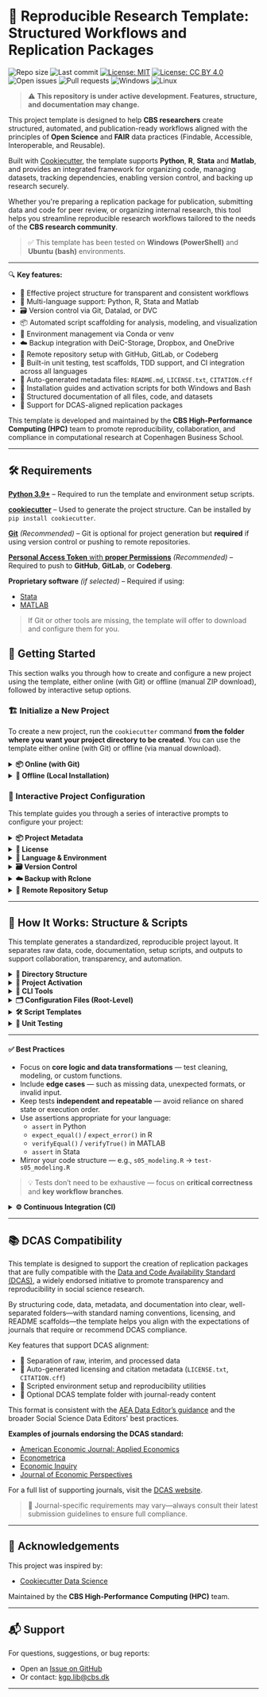



# 🧪 Reproducible Research Template: Structured Workflows and Replication Packages

![Repo size](https://img.shields.io/github/repo-size/CBS-HPC/research-template)
![Last commit](https://img.shields.io/github/last-commit/CBS-HPC/research-template)
[![License: MIT](https://img.shields.io/badge/license-MIT-blue.svg)](https://opensource.org/licenses/MIT)
[![License: CC BY 4.0](https://img.shields.io/badge/license-CC--BY%204.0-lightgrey.svg)](https://creativecommons.org/licenses/by/4.0/)
![Open issues](https://img.shields.io/github/issues/CBS-HPC/research-template)
![Pull requests](https://img.shields.io/github/issues-pr/CBS-HPC/research-template)
![Windows](https://img.shields.io/badge/tested%20on-Windows-blue?logo=windows&logoColor=white)
![Linux](https://img.shields.io/badge/tested%20on-Bash%20(Ubuntu)-blue?logo=linux&logoColor=white)


> ⚠️ **This repository is under active development. Features, structure, and documentation may change.**

This project template is designed to help **CBS researchers** create structured, automated, and publication-ready workflows aligned with the principles of **Open Science** and **FAIR** data practices (Findable, Accessible, Interoperable, and Reusable).

Built with [Cookiecutter](https://cookiecutter.readthedocs.io/en/latest/), the template supports **Python**, **R**, **Stata** and **Matlab**, and provides an integrated framework for organizing code, managing datasets, tracking dependencies, enabling version control, and backing up research securely.

Whether you're preparing a replication package for publication, submitting data and code for peer review, or organizing internal research, this tool helps you streamline reproducible research workflows tailored to the needs of the **CBS research community**.

> ✅ This template has been tested on **Windows (PowerShell)** and **Ubuntu (bash)** environments.

---

🔍 **Key features:**

- 📁 Effective project structure for transparent and consistent workflows  
- 🧬 Multi-language support: Python, R, Stata and Matlab 
- 🗃️ Version control via Git, Datalad, or DVC  
- 📦 Automated script scaffolding for analysis, modeling, and visualization  
- 🔐 Environment management via Conda or venv  
- ☁️ Backup integration with DeiC-Storage, Dropbox, and OneDrive  
- 🚀 Remote repository setup with GitHub, GitLab, or Codeberg
- 🧪 Built-in unit testing, test scaffolds, TDD support, and CI integration across all languages  
- 🧾 Auto-generated metadata files: `README.md`, `LICENSE.txt`, `CITATION.cff`  
- 🧰 Installation guides and activation scripts for both Windows and Bash  
- 📑 Structured documentation of all files, code, and datasets
- 📄 Support for DCAS-aligned replication packages  

This template is developed and maintained by the **CBS High-Performance Computing (HPC)** team to promote reproducibility, collaboration, and compliance in computational research at Copenhagen Business School.

---

## 🛠️ Requirements

[**Python 3.9+**](https://www.python.org/downloads/) – Required to run the template and environment setup scripts.

[**cookiecutter**](https://cookiecutter.readthedocs.io/en/latest/) – Used to generate the project structure. Can be installed by `pip install cookiecutter`.

[**Git**](https://git-scm.com/downloads) *(Recommended)* – Git is optional for project generation but **required** if using version control or pushing to remote repositories.

[**Personal Access Token** with **proper Permissions**](#-personal-access-tokens-and-permissions) *(Recommended)* – Required to push to **GitHub**, **GitLab**, or **Codeberg**.

**Proprietary software** *(if selected)* – Required if using:
- [Stata](https://www.stata.com/)
- [MATLAB](https://www.mathworks.com/products/matlab.html)

> If Git or other tools are missing, the template will offer to download and configure them for you.


## 🚀 Getting Started

This section walks you through how to create and configure a new project using the template, either online (with Git) or offline (manual ZIP download), followed by interactive setup options.

### 🏗️ Initialize a New Project

To create a new project, run the `cookiecutter` command **from the folder where you want your project directory to be created**. You can use the template either online (with Git) or offline (via manual download).

<details>
<summary><strong>📦 Online (with Git)</strong></summary><br>

Use this option if Git is installed and you want to fetch the template directly from GitHub:

```bash
cookiecutter gh:CBS-HPC/research-template
```

</details>

<details>
<summary><strong>📁 Offline (Local Installation)</strong></summary><br>

If Git is **not installed**, you can still use the template by downloading it manually:

1. Go to [https://github.com/CBS-HPC/research-template](https://github.com/CBS-HPC/research-template)  
2. Click the green **“Code”** button, then choose **“Download ZIP”**  
3. Extract the ZIP file to a folder of your choice  
4. Run Cookiecutter locally:

```bash
cookiecutter path/to/research-template
```

> ⚠️ Do **not** use `git clone` if Git is not installed. Manual download is required in this case.

</details>

### 🧩 Interactive Project Configuration

This template guides you through a series of interactive prompts to configure your project:

<details>
<summary><strong>📦 Project Metadata</strong></summary><br>

Provide essential project metadata to support clear documentation, proper attribution, and machine-readable citations.

These details help define your project's identity and improve visibility in collaborative and academic contexts.

```
├── project_name              → Human-readable name
├── repo_name                 → Folder and repository name
├── description               → Short summary of the project
├── author_name               → Your full name
├── email                     → Your email
├── orcid                     → Your ORCID researcher ID
├── version                   → Initial version number (e.g., 0.0.1)
```

This information is used to auto-generate:

- `README.md` – populated with title, description, and author info  
- `CITATION.cff` – for machine-readable academic citation

</details>


<details>
<summary><strong>🔑 License</strong></summary><br>

Clear licensing is essential for open and reproducible research. It defines how others can use, share, and build on your work—whether it's code, data, or documentation.

```
├── code_license              → [MIT | BSD-3-Clause | Apache-2.0 | None]
├── documentation_license     → [CC-BY-4.0 | CC0-1.0 | None]
├── data_license              → [CC-BY-4.0 | CC0-1.0 | None]
```

This information is used to auto-generate:

- `LICENSE.txt` – includes license sections for code, documentation, and data  

> ℹ️ If “None” is selected, the corresponding section will be omitted from the LICENSE file.

**Code Licenses:**

- [**MIT**](https://opensource.org/licenses/MIT) – Very permissive, short license. Allows reuse with attribution.  
- [**BSD-3-Clause**](https://opensource.org/license/bsd-3-clause/) – Permissive, but includes a non-endorsement clause.  
- [**Apache-2.0**](https://www.apache.org/licenses/LICENSE-2.0) – Like MIT, but includes explicit patent protection.  

**Documentation Licenses:**

- [**CC-BY-4.0**](https://creativecommons.org/licenses/by/4.0/) – Requires attribution, allows commercial and derivative use.  
- [**CC0-1.0**](https://creativecommons.org/publicdomain/zero/1.0/) – Places documentation in the public domain (no attribution required).

**Data Licenses:**

- [**CC-BY-4.0**](https://creativecommons.org/licenses/by/4.0/) – Allows reuse and redistribution with attribution.  
- [**CC0-1.0**](https://creativecommons.org/publicdomain/zero/1.0/) – Public domain dedication for unrestricted reuse.
</details>


<details>
<summary><strong>🧬 Language & Environment</strong></summary><br>

Define the core programming language and set up an isolated environment to ensure your analysis is reproducible across systems and collaborators.

#### ⚙️ Programming Language
Choose your primary scripting language. The template supports multi-language projects and automatically generates a modular codebase tailored to your selection.

```
├── programming_language      → [Python | R | Stata | Matlab | None]
│   └── If R/Stata/Matlab selected:
│       └── Prompt for executable path if not auto-detected
```

📝 Based on your selected language, the template will automatically generate example scripts and notebooks for each stage of the workflow — see [How it works](#-how-it-works) for details.

#### 🧪 Environment Configuration

To ensure reproducibility in computational research, it’s essential to isolate your project’s software dependencies.

Virtual environments allow you to lock in specific package versions and avoid conflicts with system-wide tools or other projects. This makes it possible for collaborators—and future you—to re-run analyses under the exact same conditions.

Set up isolated virtual environments using **Conda**, **UV (venv backend)**, or **system installation**.

```
├── Python environment
│   └── env_manager_python        → [Conda | UV]
│       ├── If Conda:             → Prompts for Python version
│       ├── If UV (venv backend): → Uses current Python kernel version
│                                 → Creates a `.venv` directory for the environment
│                                 → Initializes a UV project and generates `uv.lock` to capture dependencies
├── R environment (if R used)
│   └── env_manager_r             → [Conda | System R]
│       ├── If Conda:             → Prompts for R version
│       └── If System R:          → Searches system PATH for installed R
│                                 → Prompts for path if not found
│       → In all cases:           → Initializes an isolated R environment using `renv` in the `/R` directory
│                                 → Generates `renv.lock` to capture R package versions
├── Proprietary software (if selected)
│   └── [Stata | Matlab]
│       ├── Searches system PATH for installed application
│       └── Prompts user for executable path if not found
```

**Environment manager options:**

- [**Conda**](https://docs.conda.io/en/latest/) – A widely used environment and package manager for both Python and R. Supports precise version control, reproducibility, and cross-platform compatibility.  
- [**UV**](https://github.com/astral-sh/uv) – A fast, modern Python package manager and `venv` backend. Provides isolated environments and accelerated dependency resolution. Ideal for Python-only workflows.  
- [**renv**](https://rstudio.github.io/renv/) – An R package for creating isolated, project-local environments. Captures exact package versions in a `renv.lock` file, enabling reproducibility similar to `requirements.txt` or `environment.yml`.

Regardless of your choice, the following files are generated to document your environment:

- `environment.yml` – Conda-compatible list of dependencies  
- `requirements.txt` – pip-compatible Python package list  
- `renv.lock` – (if R is selected) snapshot of R packages using the `renv` package
- `uv.lock` – (if Venv is selected) snapshot of python packages using the `uv` package manager  

⚠️ When using **UV** or **Pre-Installed R**, the `environment.yml` file is created **without Conda's native environment tracking**. As a result, it may be **less accurate or reproducible** than environments created with Conda.

⚠️ If proprietary software (e.g., Stata, Matlab) is selected, the system will first **search your PATH**. If not found, you’ll be prompted to manually enter the executable path.  

💡 Conda will be downloaded and installed automatically if it's not already available.

</details>

<details>
<summary><strong>🗃️ Version Control</strong></summary><br>

Version control is a cornerstone of reproducible research.It enables you to track changes to your code, data, and analysis pipelines over time—ensuring transparency, accountability, and collaboration.

Choose a system to version your code (and optionally your data).

```
├── version_control           → [Git | Datalad | DVC | None]
│   ├── Git:
│   │   ├── Prompt for Git user.name and user.email
│   │   ├── Initializes Git repo in project root
│   │   └── Initializes separate Git repo in `data/`
│   ├── Datalad:
│   │   ├── Initializes Git repo (if not already)
│   │   └── Initializes a Datalad dataset in `data/` (nested Git repo)
│   └── DVC:
│       ├── Initializes Git repo (if not already)
│       ├── Runs `dvc init` to create a DVC project
│       └── Configures `data/` as a DVC-tracked directory
```

This template supports several version control systems to suit different workflows:

- [**Git**](https://git-scm.com/) – general-purpose version control for code and text files  
- [**Datalad**](https://www.datalad.org/) – for data-heavy, file-based versioning; designed to support **FAIR** principles and **Open Science** workflows  
- [**DVC**](https://dvc.org/) – for machine learning pipelines, dataset tracking, and model versioning

#### 🔧 How it works:

- **Git**: initializes the project root as a Git repository  
  - Also creates a separate Git repo in `data/` to track datasets independently  
- **Datalad**: builds on Git by creating a [Datalad dataset](https://handbook.datalad.org/en/latest/basics/101-137-datasets.html) in `data/`  
- **DVC**: runs `dvc init` and sets up `data/` as a [DVC-tracked directory](https://dvc.org/doc/start/data-management) using external storage and `.dvc` files

#### 📝 Auto-generated `.gitignore` includes:

```
├── data/                  → 00_raw, 01_interim and 02_processed data folders
├── bin/                   → local binaries (e.g., rclone)
├── env/, __pycache__/     → Python virtual environments and caches
├── .vscode/, .idea/       → IDE and editor configs
├── .DS_Store, *.swp       → OS/system-generated files
├── .ipynb_checkpoints/    → Jupyter notebook checkpoints
├── .coverage, *.log       → logs, test coverage reports
```

> 🧹 These defaults help keep your repository clean, portable, and reproducible.

> ⚙️ If **Git**, **Datalad**, or **DVC** (or their dependencies) are not detected, the template will automatically download and install them during setup.
> This ensures you can use advanced version control tools without manual pre-installation.
</details>

<details>
<summary><strong>☁️ Backup with Rclone</strong></summary><br>

Data loss can compromise months or years of research. To support **reproducible**, **secure**, and **policy-compliant** workflows, this template offers automated backup to CBS-approved storage providers using [`rclone`](https://rclone.org). Whether working locally or in the cloud, your data can be reliably mirrored to trusted storage systems.

```
├── remote_backup             → [DeIC | Dropbox | OneDrive | Local | Multiple | None]
│   ├── DeIC:
│   │   ├── Prompt for email
│   │   └── Prompt for password (encrypted)
│   ├── Dropbox / OneDrive:
│   │   ├── Prompt for email
│   │   └── Prompt for password (encrypted)
│   ├── Local:
│   │   └── Prompt to choose a local destination path
│   └── Multiple:
│       └── Allows choosing several of the above
```

Supported backup targets include:

- [**DeIC-Storage**](https://storage.deic.dk/) – configured via **SFTP with password and MFA** (see instructions under “Setup → SFTP”)  
- [**Dropbox**](https://www.dropbox.com/)  
- [**OneDrive**](https://onedrive.live.com/)  
- **Local** storage – backup to a folder on your own system  
- **Multiple** – select any combination of the above

> 🔐 All credentials are stored in `rclone.conf`.  
> ☁️ `rclone` is automatically downloaded and installed if not already available on your system.

</details>

<details>
<summary><strong>📡 Remote Repository Setup</strong></summary><br>

Publishing your project to a remote Git hosting platform is a key step toward transparent, collaborative, and **reproducible** research.

A remote repository provides versioned backups, collaboration support, and integration with tools like CI pipelines—crucial for reproducible and FAIR research.

Automatically create and push to a Git repository on a remote hosting platform.

```
├── remote_repo               → [GitHub | GitLab | Codeberg | None]
│   └── If selected:
│       ├── Prompt for username
│       ├── Choose visibility: [private | public]
│       └── Provide personal access token (stored in `.env`)
```

Supported platforms include:

- [**GitHub**](https://github.com) – the most widely used platform for open source and academic collaboration. Supports seamless repo creation, authentication, and automation.
- [**GitLab**](https://gitlab.com) – a DevOps platform that supports both self-hosted and cloud-hosted repositories. Ideal for collaborative development with built-in CI/CD pipelines.
- [**Codeberg**](https://codeberg.org) – a privacy-focused Git hosting service powered by [Gitea](https://about.gitea.com). Community-driven and compliant with European data governance standards.

Repositories are created using the **HTTPS API**, and authenticated with [**personal access tokens**](#-personal-access-tokens-and-permissions).

> 🛡️ Your credentials and tokens are securely stored in the `.env` file and never exposed in plain text.

#### 🔐 Personal Access Tokens and Permissions

A Personal Access Token (PAT) is needed to:

- Create remote repositories
- Push CI configuration files
- Enable automated workflows (e.g. GitHub Actions, GitLab CI)

##### 🔎 Required Token Scopes by Platform

| Platform   | Purpose                              | Required Scopes           |
|------------|--------------------------------------|---------------------------|
| **GitHub** | Create repos, push code, configure CI workflows | `repo`, `workflow`       |
| **GitLab** | Create repos, push code, configure CI/CD        | `api`                    |
| **Codeberg** | Create repo (CI enabled manually)  | `repo` *(if using API)*   |


</details>

---
## 🧾 How It Works: Structure & Scripts

This template generates a standardized, reproducible project layout. It separates raw data, code, documentation, setup scripts, and outputs to support collaboration, transparency, and automation.

<details>
<summary><strong>📁 Directory Structure</strong></summary><br>

You can find or update human-readable file descriptions in `pyproject.toml` under `file_descriptions` .

```
├── .git                      # Git repository metadata
├── .gitignore                # Files/directories excluded from Git version control
├── CITATION.cff              # Machine-readable citation metadata for scholarly reference
├── DCAS template/            # Template for DCAS-compliant replication packages
│   └── README.md             # README for the DCAS template
├── LICENSE.txt               # Project license file
├── README.md                 # Main README with usage and documentation
├── activate.*                # Script to activate the environment (either `.ps1` or `.sh`)
├── deactivate.*              # Script to deactivate the environment (either `.ps1` or `.sh`)
├── bin/                      # Local tools (e.g., rclone binaries, installers)
├── data/                     # Structured project data directory
│   ├── .git/                 # Standalone Git repo for tracking datasets
│   ├── .gitlog               # Git log for the data repository
│   ├── 00_raw/                  # Original, immutable input data
│   ├── 01_interim/              # Intermediate data created during processing
│   └── 02_processed/            # Final, clean data ready for analysis
├── docs/                     # Project documentation, reports, or rendered outputs
├── environment.yml           # Conda-compatible environment definition (Python/R)
├── requirements.txt          # pip-compatible list of Python dependencies
├── results/                  # Results generated by the project
│   └── figures/              # Charts, plots, and other visual outputs
├── setup/                    # Internal setup module for environment config and CLI tools
│   ├── dependencies.txt      # List of Python dependencies for `setup` module  
│   ├── setup.py              # Setup script to register the project as a Python package
│   └── utils/                # Utility functions and scripts for environment setup
└── src (R/stata)/                  # Source code for data processing, analysis, and reporting
    ├── dependencies.txt            # List of dependencies for `src` module  
    ├── get_dependencies.*          # retrieves and checks required packages required for the project (Utilised)
    ├── s00_main.*                  # Orchestrates the full workflow pipeline
    ├── s00_workflow.*              # Interactive workflow (e.g., Jupyter notebook or RMarkdown)
    ├── s01_install_dependencies.*  # Installs any missing packages required for the project
    ├── s02_utils.*                 # Shared helper functions for reuse across script
    ├── s03_data_collection.*       # Imports or generates raw data from external sources
    ├── get_dependencies.*          # retrieves and checks required packages required for the project (Utilised)
    ├── s04_preprocessing.*         # Cleans and transforms raw input data
    ├── s05_modeling.*              # Performs modeling, estimation, or machine learning
    ├── s06_visualization.*         # Creates plots, charts, and visual summaries
```


> 🔁 `activate.*` and `deactivate.*` are either PowerShell (`.ps1`) or Bash (`.sh`) scripts, depending on your platform (Windows or macOS/Linux).

> ✳️ Script file extensions (`.py`, `.R`, `.do`, `.m`) are determined by the programming language selected during project setup.

</details>

<details>
<summary><strong>🚀 Project Activation</strong></summary><br>

To configure the project's environment—including project paths, environment variables, and virtual environments—run the activation script for your operating system. These scripts read settings from the `.env` file.

#### 🪟 Windows (PowerShell)

```powershell
#Activate
./activate.ps1

#Deactivate
./deactivate.ps1
```

#### 🐧 macOS / Linux (bash)

```bash
#Activate
source activate.sh

#Deactivate
source deactivate.sh
```

</details>

<details>
<summary><strong>🔧 CLI Tools</strong></summary><br>

The `setup` Python package provides a collection of command-line utilities to support project configuration, dependency management, documentation, and reproducibility workflows.

> ℹ️ **Note**: The `setup` package is **automatically installed** during project setup.  
> You can also manually install or reinstall it using:  
> `pip install -e ./setup`

Once installed, the following CLI commands become available from the terminal:

| Command                     | Description                                                                                       |
|-----------------------------|---------------------------------------------------------------------------------------------------|
| `push-backup`                | Executes a full project backup using preconfigured rules and paths.                               |
| `set-dataset`               | Initializes or registers datasets (e.g., add metadata, sync folders).                            |
| `update-dependencies`       | Retrieves and updates Python and R dependencies listed in `setup/` and `src/`.                   |
| `run-setup` *(in progress)* | Main entry point to initialize or reconfigure the project environment.                           |
| `update-readme`             | Regenerates the `README.md` with updated metadata and file structure.                            |
| `reset-templates`           | Resets or regenerates script templates in `src/` based on project language.                      |
| `code-examples`             | Generates language-specific example code and notebooks (Python, R, etc.).                   |
| `dcas-migrate` *(in progress)* | Validates and migrates the project structure to DCAS (Data and Code Availability Standard) format. |

#### 🛠️ Usage

After activating your environment, run commands like:

```bash
run-setup
set-dataset
update-requirements
```

</details>

<details>
<summary><strong>🗂️ Configuration Files (Root-Level)</strong></summary><br>

The following configuration files are intentionally placed at the root of the repository. These are used by various tools for environment setup, dependency management, templating, and reproducibility.

| File              | Purpose                                                                                          |
|-------------------|--------------------------------------------------------------------------------------------------|
| `pyproject.toml`  | Project metadata for packaging, CLI tools, sync rules, platform logic, and documentation         |
| `.env`            | Defines environment-specific variables (e.g., paths, secrets). Typically excluded from version control. |
| `.gitignore`      | Excludes unnecessary files from Git version control                                              |
| `environment.yml` | Conda environment definition for Python/R, including packages and versions                       |
| `requirements.txt`| Pip-based Python dependencies for lightweight environments                                       |
| `renv.lock`       | Records the exact versions of R packages used in the project                                    |
| `uv.lock`         | Locked Python dependencies file for reproducible installs with `uv`                            |

### 📄 `pyproject.toml` Sections Explained

| Section                   | Purpose                                                                                      |
|---------------------------|----------------------------------------------------------------------------------------------|
| `[project]`               | Declares the base project metadata for Python tooling (name, version, dependencies, etc.).   |
| `[tool.uv]`               | Placeholder for settings related to the uv package manager (currently unused).               |
| `[tool.cookiecutter]`     | Stores project template metadata (e.g., author, licenses, language) for reproducibility and scaffolding. |
| `[tool.rcloneignore]`     | Defines file patterns to ignore when syncing with remote tools like Rclone.                  |
| `[tool.treeignore]`       | Specifies which files and folders to exclude from directory tree visualizations.             |
| `[tool.platform_rules]`   | Maps Python packages to operating systems for conditional installations.                     |
| `[tool.file_descriptions]`| Contains descriptions of files and directories for automation, UI labels, and documentation. |

</details>

<details>
<summary><strong>🛠️ Script Templates</strong></summary><br>

This template helps you organize your scripts in a standardized way across programming languages—making it easier to rerun analyses, share with collaborators, and automate complex workflows over time.

Script generation is **language-agnostic**: based on your selected language, the template will create files with the appropriate extensions:

- `.py` (scripts) and `.ipynb` (notebooks) for Python
- `.R` (scripts) and `.Rmd` (notebooks) for R
- `.m`(scripts) and `.mlx` (notebooks) for Matlab 
- `.do` (scripts) and `.ipynb` (notebooks) for Stata


These starter scripts are placed in the `src/` directory and include:

```
├── s00_main.*                  → orchestrates the full pipeline
├── s00_workflow.*              → notebook (.ipynb, .Rmd, .mlx) orchestrating the full pipeline
├── s01_install_dependencies.*  → installs any missing packages required for the project
├── s02_utils.*                 → shared helper functions (not directly executable)
├── s03_data_collection.*       → imports or generates raw data
├── s04_preprocessing.*         → cleans and transforms data
├── s05_modeling.*              → fits models and generates outputs
├── s06_visualization.*         → creates plots and summaries
├── get_dependencies.*          → retrieves and checks required dependencies for the project environment. (Utilised)

```

Each script is structured to:

- Define a `main()` function or logical entry point (where applicable)  
- Automatically resolve project folder paths (`data/00_raw/`, `results/figures/`, etc.)  
- Remain passive unless directly called or imported  
- Support reproducible workflows by default

> 🧩 Scripts are designed to be flexible and modular: you can run them individually, chain them in `main.*`, or explore them interactively using Jupyter or RMarkdown.
</details>

<details>
<summary><strong>🧪 Unit Testing</strong></summary><br>

This template includes built-in support for **unit testing** across Python, R, MATLAB, and Stata to promote research reliability and reproducibility. 

It encourages both **traditional unit testing** and a **Test-Driven Development (TDD)** approach—where tests are written before code implementation. This leads to better structured, more maintainable code, and ensures that every component of your workflow behaves as expected.  
Whether you're validating data cleaning, modeling logic, or helper utilities, this framework is designed to help you confidently build reproducible research pipelines.

Unit test files are automatically generated for core analysis scripts and placed in a unified `tests/` folder during setup. The structure and commands vary slightly by language:

| Language | Test Framework     | Code Folder     | Test Folder         | File Format     | Run Tests Command                                               |
|----------|--------------------|------------------|----------------------|------------------|------------------------------------------------------------------|
| Python   | `pytest`           | `src/`           | `tests/`             | `test_*.py`      | `pytest`                                                        |
| R        | `testthat`         | `R/`             | `tests/testthat/`    | `test-*.R`       | `testthat::test_dir("tests/testthat")`<br>`Rscript -e '...'`    |
| MATLAB   | `matlab.unittest`  | `src/`           | `tests/`             | `test_*.m`       | `runtests('tests')`<br>`matlab -batch "..."`                    |
| Stata    | `.do` script-based | `stata/do/`      | `tests/`             | `test_*.do`      | `do tests/test_s00_main.do`<br>`stata -b do tests/...`          |


📄 For each core analysis script (e.g., `s00_main`, `s04_preprocessing`), a matching test file is automatically scaffolded. Tests can be run locally or through CI pipelines.

Example:

```
src/s00_main.py
tests/test_s00_main.py
```

💡 See the [CI section](#-continuous-integration-ci) for more on automated test execution.

</details>

---
#### ✅ Best Practices

- Focus on **core logic and data transformations** — test cleaning, modeling, or custom functions.
- Include **edge cases** — such as missing data, unexpected formats, or invalid input.
- Keep tests **independent and repeatable** — avoid reliance on shared state or execution order.
- Use assertions appropriate for your language:
  - `assert` in Python
  - `expect_equal()` / `expect_error()` in R
  - `verifyEqual()` / `verifyTrue()` in MATLAB
  - `assert` in Stata
- Mirror your code structure — e.g., `s05_modeling.R` → `test-s05_modeling.R`

> 💡 Tests don’t need to be exhaustive — focus on **critical correctness** and **key workflow branches**.


</details>

<details>
<summary><strong> ⚙️ Continuous Integration (CI)</strong></summary><br>

This template includes built-in support **CI automation** across Python, R and MATLAB on all major platforms: 

The template supports CI pipelines on all major platforms:

- **GitHub Actions** – supports **Python**, **R**, and **MATLAB**
  - ✅ tests across **Linux**, **Windows**, and **macOS** runners by default.

- **GitLab CI/CD** – supports **Python**, **R**, and **MATLAB**
  - ✅ tests on **Linux** runners by default.

- **Codeberg CI** (via Woodpecker) – supports **Python** and **R** only  
  - ✅ tests on **Linux** runners by default.  
  - ⚠️ No support for MATLAB or cross-platform testing.  
  - 📝 **CI is not enabled by default** – to activate CI for your repository, you must [submit a request](https://codeberg.org/Codeberg-e.V./requests/issues/new?template=ISSUE_TEMPLATE%2fWoodpecker-CI.yaml) to the Codeberg team.  
    More information is available in the [Codeberg CI documentation](https://docs.codeberg.org/ci/).

❌ **Stata is not supported** on any CI platform due to licensing limitations and lack of headless automation.  

⚠️ **MATLAB CI is only configured as a starting template and is unlikely to work out of the box on either GitHub or GitLab**. You can read more about MATLAB CI support in the official documentation:
  - **[GitHub](https://github.com/matlab-actions/setup-matlab/)**: Uses [MathWorks' official GitHub Actions](https://github.com/matlab-actions/setup-matlab/) and requires a valid license and a `MATLAB_TOKEN` secret.
  - **[GitLab](https://github.com/mathworks/matlab-gitlab-ci-template/blob/main/README.md)** : Uses a MATLAB Docker image and license server via the `MLM_LICENSE_FILE` variable. 

CI configurations are **auto-generated** based on your selected programming language and code hosting platform, and are written to the appropriate file:

| Platform | Supported Languages | Config File                |
|----------|---------------------|----------------------------|
| GitHub   | Python, R, MATLAB   | `.github/workflows/ci.yml` |
| GitLab   | Python, R, MATLAB   | `.gitlab-ci.yml`           |
| Codeberg | Python, R           | `.woodpecker.yml`          |

Each CI pipeline performs the following:

1. Installs the appropriate language runtime and dependencies  
2. Installs project dependencies (e.g., `requirements.txt`, `renv.lock`) 
   - **R**: CI uses `renv::restore(project = "R")` if `R/renv.lock` is found, otherwise falls back to `install.packages()`.
3. Executes tests in the `tests/` directory  
4. Outputs test results and logs
---

#### 🔄 CI Control via CLI

CI can be toggled on or off using the built-in CLI command:

```
ci-control --on
ci-control --off 
```

#### 🧷 Git Shortcut for Skipping CI

To skip CI on a commit, use the built-in Git alias:

```
git commit-skip "Updated documentation"
```

</details>

---

## 📚 DCAS Compatibility

This template is designed to support the creation of replication packages that are fully compatible with the [Data and Code Availability Standard (DCAS)](https://datacodestandard.org/), a widely endorsed initiative to promote transparency and reproducibility in social science research.

By structuring code, data, metadata, and documentation into clear, well-separated folders—with standard naming conventions, licensing, and README scaffolds—the template helps you align with the expectations of journals that require or recommend DCAS compliance.

Key features that support DCAS alignment:

- 📂 Separation of raw, interim, and processed data
- 📜 Auto-generated licensing and citation metadata (`LICENSE.txt`, `CITATION.cff`)
- 🧪 Scripted environment setup and reproducibility utilities
- 📄 Optional DCAS template folder with journal-ready content

This format is consistent with the [AEA Data Editor’s guidance](https://aeadataeditor.github.io/aea-de-guidance/preparing-for-data-deposit.html) and the broader Social Science Data Editors' best practices.

**Examples of journals endorsing the DCAS standard:**

- [American Economic Journal: Applied Economics](https://www.aeaweb.org/journals/applied-economics)
- [Econometrica](https://www.econometricsociety.org/publications/econometrica)
- [Economic Inquiry](https://onlinelibrary.wiley.com/journal/14680299)
- [Journal of Economic Perspectives](https://www.aeaweb.org/journals/jep)

For a full list of supporting journals, visit the [DCAS website](https://datacodestandard.org/journals/).

> 📝 Journal-specific requirements may vary—always consult their latest submission guidelines to ensure full compliance.


---

## 🙏 Acknowledgements

This project was inspired by:

- [Cookiecutter Data Science](https://drivendata.github.io/cookiecutter-data-science/)

Maintained by the **CBS High-Performance Computing (HPC)** team.

---

## 📬 Support

For questions, suggestions, or bug reports:

- Open an [Issue on GitHub](https://github.com/CBS-HPC/replication_package/issues)
- Or contact: [kgp.lib@cbs.dk](mailto:kgp.lib@cbs.dk)

---
